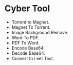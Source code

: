 # Cyber Tool

- Torrent to Magnet.
- Magnet To Torrent.
- Image Background Remove.
- Word To PDF.
- PDF To Word.
- Encode Base64.
- Decode Base64.
- Convert to Leet Text.

